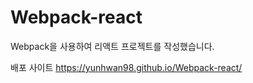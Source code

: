 # Webpack-react

Webpack을 사용하여 리액트 프로젝트를 작성했습니다.


배포 사이트
https://yunhwan98.github.io/Webpack-react/
